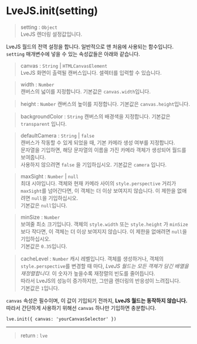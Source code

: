 # LveJS.init(setting)

> setting : `Object`  
  LveJS 렌더링 설정값입니다.

LveJS 월드의 전역 설정을 합니다. 일반적으로 맨 처음에 사용되는 함수입니다.  
`setting` 매개변수에 넣을 수 있는 속성값들은 아래와 같습니다.

> canvas : `String` | `HTMLCanvasElement`  
  LveJS 화면이 출력될 캔버스입니다. 셀렉터를 입력할 수 있습니다.

> width : `Number`  
  캔버스의 넓이를 지정합니다. 기본값은 `canvas.width`입니다.

> height : `Number`
  캔버스의 높이를 지정합니다. 기본값은 `canvas.height`입니다.

> backgroundColor : `String`
  캔버스의 배경색을 지정합니다. 기본값은 `transparent` 입니다.

> defaultCamera : `String` | `false`  
  캔버스가 작동할 수 있게 되었을 때, 기본 카메라 생성 여부를 지정합니다.  
  문자열을 기입하면, 해당 문자열의 이름을 가진 카메라 객체가 생성되어 월드를 보여줍니다.  
  사용하지 않으려면 `false` 을 기입하십시오. 기본값은 `camera` 입니다.

> maxSight : `Number` | `null`  
  최대 시야입니다. 객체와 현재 카메라 사이의 `style.perspective` 거리가 `maxSight`를 넘어간다면, 이 객체는 더 이상 보여지지 않습니다. 이 제한을 없애려면 `null`을 기입하십시오.  
  기본값은 `null`입니다.

> minSize : `Number`  
  보여줄 최소 크기입니다. 객체의 `style.width` 또는 `style.height` 가 `minSize`보다 작다면, 이 객체는 더 이상 보여지지 않습니다. 이 제한을 없애려면 `null`을 기입하십시오.  
  기본값은 `0.35`입니다.

> cacheLevel : `Number`
  캐시 레벨입니다. 객체를 생성하거나, 객체의 `style.perspective`를 변경할 때 마다, *LveJS 월드는 모든 객체가 담긴 배열을 재정렬합니다.* 이 숫자가 높을수록 재정렬의 빈도를 줄어듭니다.  
  따라서 LveJS의 성능이 증가하지만, 그만큼 렌더링의 반응성이 느려집니다.  
  기본값은 `1`입니다.

`canvas` 속성은 필수이며, 이 값이 기입되기 전까지, **LveJS 월드는 동작하지 않습니다.**  
따라서 간단하게 사용하기 위해선 `canvas` 하나만 기입하면 충분합니다.

```
lve.init({ canvas: 'yourCanvasSelector' })
```

---

> return : `lve`